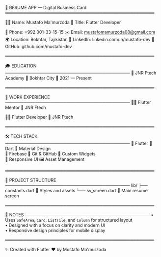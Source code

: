 🌟 RESUME APP — Digital Business Card
═════════════════════════════════════════════════

👨‍💻 Name:        Mustafo Ma'murzoda
🎯 Title:       Flutter Developer

📱 Phone:       +992 001-33-15-15
✉️  Email:       mustafomamurzoda08@gmail.com
🌍 Location:    Bokhtar, Tajikistan
🔗 LinkedIn:    linkedin.com/in/mustafo-dev
💼 GitHub:      github.com/mustafo-dev

═════════════════════════════════════════════════

🎓 EDUCATION
─────────────────────────────────────────
🏫 JNR Ftech Academy
📍 Bokhtar City
📆 2021 — Present

═════════════════════════════════════════════════

💼 WORK EXPERIENCE
─────────────────────────────────────────
👨‍🏫 Flutter Mentor
🏢 JNR Ftech

🧑‍💻 Flutter Developer
🏢 JNR Ftech

═════════════════════════════════════════════════

🛠 TECH STACK
─────────────────────────────────────────
🚀 Flutter        🎯 Dart         🎨 Material Design  
🧱 Firebase       🔧 Git & GitHub   🧩 Custom Widgets  
📐 Responsive UI  🖼 Asset Management

═════════════════════════════════════════════════

📂 PROJECT STRUCTURE
─────────────────────────────────────────
lib/
├── constants.dart     🎨 Styles and assets
└── sv_screen.dart     📄 Main resume screen

═════════════════════════════════════════════════

🧾 NOTES
─────────────────────────────────────────
• Uses `SafeArea`, `Card`, `ListTile`, and `Column` for structured layout  
• Designed with a focus on clarity and modern UI  
• Responsive design principles for mobile display

═════════════════════════════════════════════════

✨ Created with Flutter ❤️ by Mustafo Ma'murzoda
